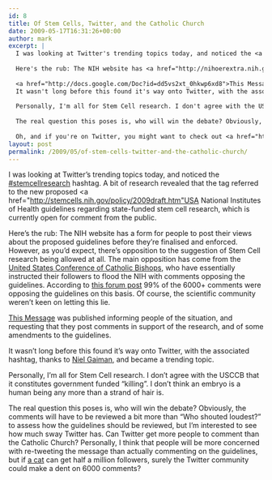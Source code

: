 ```yaml
---
id: 8
title: Of Stem Cells, Twitter, and the Catholic Church
date: 2009-05-17T16:31:26+00:00
author: mark
excerpt: |
  I was looking at Twitter's trending topics today, and noticed the <a href="http://twitter.com/#search?q=%23stemcellresearch">#stemcellresearch</a> hashtag.  A bit of research revealed that the tag referred to the new proposed <a href="http://stemcells.nih.gov/policy/2009draft.htm"USA National Institutes of Health guidelines</a> regarding state-funded stem cell research, which is currently open for comment from the public.
  
  Here's the rub: The NIH website has <a href="http://nihoerextra.nih.gov/stem_cells/add.htm">a form</a> for people to post their views about the proposed guidelines before they're finalised and enforced.  However, as you'd expect, there's opposition to the suggestion of Stem Cell research being allowed at all.  The main opposition has come from the <a href="http://www.usccb.org/stemcellcampaign">United States Conference of Catholic Bishops</a>, who have essentially instructed their followers to flood the NIH with comments opposing the guidelines. According to <a href="http://sci.rutgers.edu/forum/showpost.php?p=1039001&postcount=12">this forum post</a> 99% of the 6000+ comments were opposing the guidelines on this basis.  Of course, the scientific community weren't keen on letting this lie.
  
  <a href="http://docs.google.com/Doc?id=dd5vs2xt_0hkwp6xd8">This Message</a> was published informing people of the situation, and requesting that they post comments in support of the research, and of some amendments to the guidelines.
  It wasn't long before this found it's way onto Twitter, with the associated hashtag, thanks to <a href="http://twitter.com/neilhimself">Niel Gaiman</a>, and became a trending topic.
  
  Personally, I'm all for Stem Cell research. I don't agree with the USCCB that it constitutes government funded "killing". I don't think an embryo is a human being any more than a strand of hair is.
  
  The real question this poses is, who will win the debate? Obviously, the comments will have to be reviewed a bit more than "Who shouted loudest?" to assess how the guidelines should be reviewed, but I'm interested to see how much sway Twitter has. Can Twitter get more people to comment than the Catholic Church? Personally, I think that people will be more concerned with re-tweeting the message than actually commenting on the guidelines, but if <a href="http://twitter.com/sockington">a cat</a> can get half a million followers, surely the Twitter community could make a dent on 6000 comments?
  
  Oh, and if you're on Twitter, you might want to check out <a href="http://whatthetrend.com">What The Trend?</a>, which keeps track of trending topics, and what they're about. It's pretty handy for explaining some of the more obscure hashtags.
layout: post
permalink: /2009/05/of-stem-cells-twitter-and-the-catholic-church/
---
```

I was looking at Twitter&#8217;s trending topics today, and noticed the [#stemcellresearch](http://twitter.com/#search?q=%23stemcellresearch) hashtag. A bit of research revealed that the tag referred to the new proposed <a href="http://stemcells.nih.gov/policy/2009draft.htm"USA National Institutes of Health guidelines</a> regarding state-funded stem cell research, which is currently open for comment from the public.

Here&#8217;s the rub: The NIH website has a form for people to post their views about the proposed guidelines before they&#8217;re finalised and enforced. However, as you&#8217;d expect, there&#8217;s opposition to the suggestion of Stem Cell research being allowed at all. The main opposition has come from the [United States Conference of Catholic Bishops](http://www.usccb.org/stemcellcampaign), who have essentially instructed their followers to flood the NIH with comments opposing the guidelines. According to [this forum post](http://sci.rutgers.edu/forum/showpost.php?p=1039001&postcount=12) 99% of the 6000+ comments were opposing the guidelines on this basis. Of course, the scientific community weren&#8217;t keen on letting this lie.

[This Message](http://docs.google.com/Doc?id=dd5vs2xt_0hkwp6xd8) was published informing people of the situation, and requesting that they post comments in support of the research, and of some amendments to the guidelines.
  
It wasn&#8217;t long before this found it&#8217;s way onto Twitter, with the associated hashtag, thanks to [Niel Gaiman](http://twitter.com/neilhimself), and became a trending topic.

Personally, I&#8217;m all for Stem Cell research. I don&#8217;t agree with the USCCB that it constitutes government funded &#8220;killing&#8221;. I don&#8217;t think an embryo is a human being any more than a strand of hair is.

The real question this poses is, who will win the debate? Obviously, the comments will have to be reviewed a bit more than &#8220;Who shouted loudest?&#8221; to assess how the guidelines should be reviewed, but I&#8217;m interested to see how much sway Twitter has. Can Twitter get more people to comment than the Catholic Church? Personally, I think that people will be more concerned with re-tweeting the message than actually commenting on the guidelines, but if [a cat](http://twitter.com/sockington) can get half a million followers, surely the Twitter community could make a dent on 6000 comments?
